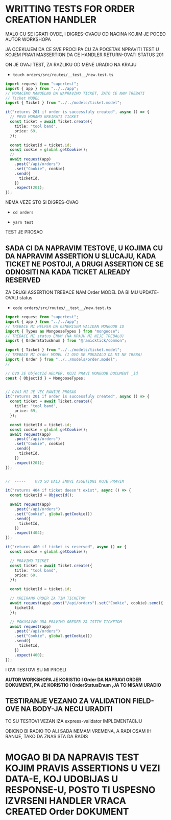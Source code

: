 # WRITTING TESTS FOR ORDER CREATION HANDLER

MALO CU SE IGRATI OVDE, I DIGRES-OVACU OD NACINA KOJIM JE POCEO AUTOR WORKSHOPA

JA OCEKUJEM DA CE SVE PROCI PA CU ZA POCETAK NPRAVITI TEST U KOJEM PRAVI MASSERTION DA CE HANDLER RETURN-OVATI STATUS 201

ON JE OVAJ TEST, ZA RAZLIKU OD MENE URADIO NA KRAJU

- `touch orders/src/routes/__test__/new.test.ts`

```ts
import request from "supertest";
import { app } from "../../app";
// MORACEMO MANUELNO DA NAPRAVIMO TICKET, ZATO CE NAM TREBATI
// Ticket MODEL
import { Ticket } from "../../models/ticket.model";

it("returns 201 if order is successfuly created", async () => {
  // PRVO MORAMO KREIRATI TICKET
  const ticket = await Ticket.create({
    title: "tool band",
    price: 69,
  });

  const ticketId = ticket.id;
  const cookie = global.getCookie();
  //
  await request(app)
    .post("/api/orders")
    .set("Cookie", cookie)
    .send({
      ticketId,
    })
    .expect(201);
});
```

NEMA VEZE STO SI DIGRES-OVAO

- `cd orders`

- `yarn test`

TEST JE PROSAO

## SADA CI DA NAPRAVIM TESTOVE, U KOJIMA CU DA NAPRAVIM ASSERTION U SLUCAJU, KADA TICKET NE POSTOJI, A DRUGI ASSERTION CE SE ODNOSITI NA KADA TICKET ALREADY RESERVED

ZA DRUGI ASSERTION TREBACE NAM Order MODEL DA BI MU UPDATE-OVALI status

- `code orders/src/routes/__test__/new.test.ts`

```ts
import request from "supertest";
import { app } from "../../app";
// TREBACE MI HELPER DA GENERISEM VALIDAN MONGODB ID
import { Types as MongooseTypes } from "mongoose";
// TREBACE MI status ENUM (NA KRAJU MI NIJE TREBALO)
import { OrderStatusEnum } from "@ramicktick/common";

import { Ticket } from "../../models/ticket.model";
// TREBACE MI Order MODEL (I OVO SE POKAZALO DA MI NE TREBA)
import { Order } from "../../models/order.model";
//

// OVO JE ObjectId HELPER, KOJI PRAVI MONGODB DOCUMENT _id
const { ObjectId } = MongooseTypes;


// OVAJ MI JE VEC RANIJE PROSAO
it("returns 201 if order is successfuly created", async () => {
  const ticket = await Ticket.create({
    title: "tool band",
    price: 69,
  });

  const ticketId = ticket.id;
  const cookie = global.getCookie();
  await request(app)
    .post("/api/orders")
    .set("Cookie", cookie)
    .send({
      ticketId,
    })
    .expect(201);
});


//  -----    OVO SU DALJ ENOVI ASSETIONI KOJE PRAVIM

it("returns 404 if ticket doesn't exist", async () => {
  const ticketId = ObjectId();

  await request(app)
    .post("/api/orders")
    .set("Cookie", global.getCookie())
    .send({
      ticketId,
    })
    .expect(404);
});

it("returns 400 if ticket is reserved", async () => {
  const cookie = global.getCookie();

  // PRAVIMO TICKET
  const ticket = await Ticket.create({
    title: "tool band",
    price: 69,
  });

  const ticketId = ticket.id;

  // KREIRAMO ORDER ZA TIM TICKETOM
  await request(app).post("/api/orders").set("Cookie", cookie).send({
    ticketId,
  });

  // POKUSAVAM ODA PRAVIMO OREDER ZA ISTIM TICKETOM
  await request(app)
    .post("/api/orders")
    .set("Cookie", global.getCookie())
    .send({
      ticketId,
    })
    .expect(400);
});
```

I OVI TESTOVI SU MI PROSLI


**AUTOR WORKSHOPA JE KORISTIO I Order DA NAPRAVI ORDER DOKUMENT, PA JE KORISTIO I OrderStatusEnum ,JA TO NISAM URADIO** 

## TESTIRANJE VEZANO ZA VALIDATION FIELD-OVE NA BODY-JA NECU URADITI

TO SU TESTOVI VEZAN IZA express-validator IMPLEMENTACIJU

OBICNO BI RADIO TO ALI SADA NEMAM VREMENA, A RADI OSAM IH RANIJE, TAKO DA ZNAS STA DA RADIS

# MOGAO BI DA NAPRAVIS TEST KOJIM PRAVIS ASSERTIONS U VEZI DATA-E, KOJ UDOBIJAS U RESPONSE-U, POSTO TI USPESNO IZVRSENI HANDLER VRACA CREATED Order DOKUMENT
